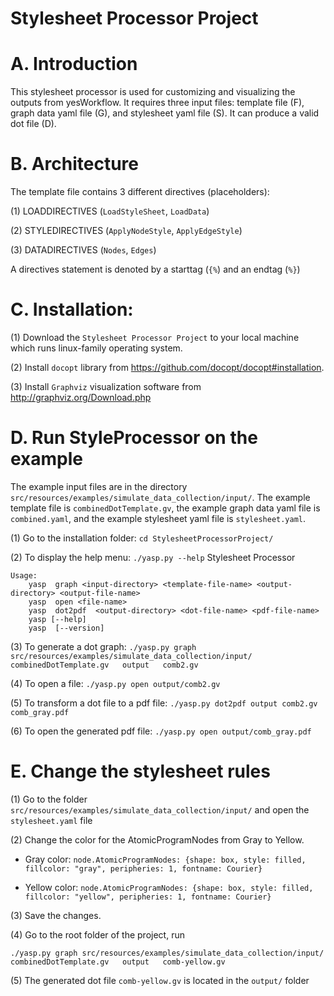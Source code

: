 # Stylesheet Processor Project

A. Introduction
================

This stylesheet processor is used for customizing and visualizing the outputs from yesWorkflow. It requires three input files: template file (F), graph data yaml file (G), and stylesheet yaml file (S). It can produce a valid dot file (D).

B. Architecture
===============

The template file contains 3 different directives (placeholders):

(1) LOADDIRECTIVES (`LoadStyleSheet`, `LoadData`)

(2) STYLEDIRECTIVES (`ApplyNodeStyle`, `ApplyEdgeStyle`)

(3) DATADIRECTIVES (`Nodes`, `Edges`)

A directives statement is denoted by a starttag (`{%`) and an endtag (`%}`)


C. Installation:
================

(1) Download the `Stylesheet Processor Project` to your local machine which runs linux-family operating system.

(2) Install `docopt` library from https://github.com/docopt/docopt#installation.

(3) Install `Graphviz` visualization software from http://graphviz.org/Download.php
 
 
D. Run StyleProcessor on the example
=====================================

The example input files are in the directory `src/resources/examples/simulate_data_collection/input/`. The example template file is `combinedDotTemplate.gv`, the example graph data yaml file is `combined.yaml`, and the example stylesheet yaml file is `stylesheet.yaml`.

(1) Go to the installation folder: `cd StylesheetProcessorProject/`

(2) To display the help menu:  `./yasp.py --help`
    Stylesheet Processor

    Usage:
        yasp  graph <input-directory> <template-file-name> <output-directory> <output-file-name>
        yasp  open <file-name>
        yasp  dot2pdf  <output-directory> <dot-file-name> <pdf-file-name>
        yasp [--help]
        yasp  [--version]
    
(3) To generate a dot graph:   `./yasp.py graph src/resources/examples/simulate_data_collection/input/  combinedDotTemplate.gv   output   comb2.gv` 

(4) To open a file: `./yasp.py open output/comb2.gv` 

(5) To transform a dot file to a pdf file: `./yasp.py dot2pdf output comb2.gv comb_gray.pdf` 

(6) To open the generated pdf file:  `./yasp.py open output/comb_gray.pdf` 


E. Change the stylesheet rules
===============================

(1) Go to the folder `src/resources/examples/simulate_data_collection/input/` and open the `stylesheet.yaml` file

(2) Change the color for the AtomicProgramNodes from Gray to Yellow. 

* Gray color: `node.AtomicProgramNodes: {shape: box, style: filled, fillcolor: "gray", peripheries: 1, fontname: Courier}`

* Yellow color: `node.AtomicProgramNodes: {shape: box, style: filled, fillcolor: "yellow", peripheries: 1, fontname: Courier}` 

(3) Save the changes.

(4) Go to the root folder of the project, run

 `./yasp.py graph src/resources/examples/simulate_data_collection/input/  combinedDotTemplate.gv   output   comb-yellow.gv` 

(5) The generated dot file `comb-yellow.gv` is located in the `output/` folder



